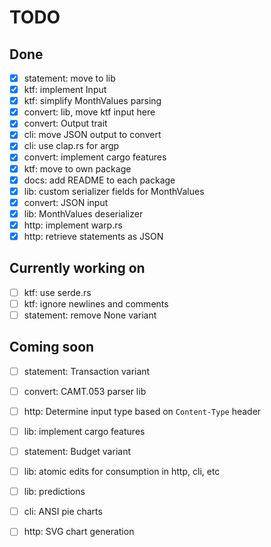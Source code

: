 # TODO

## Done

- [x] statement: move to lib
- [x] ktf: implement Input
- [x] ktf: simplify MonthValues parsing
- [x] convert: lib, move ktf input here
- [x] convert: Output trait
- [x] cli: move JSON output to convert
- [x] cli: use clap.rs for argp
- [x] convert: implement cargo features
- [x] ktf: move to own package
- [x] docs: add README to each package
- [x] lib: custom serializer fields for MonthValues
- [x] convert: JSON input
- [x] lib: MonthValues deserializer
- [x] http: implement warp.rs
- [x] http: retrieve statements as JSON

## Currently working on

- [ ] ktf: use serde.rs
- [ ] ktf: ignore newlines and comments
- [ ] statement: remove None variant

## Coming soon

- [ ] statement: Transaction variant
- [ ] convert: CAMT.053 parser lib

- [ ] http: Determine input type based on `Content-Type` header

- [ ] lib: implement cargo features
- [ ] statement: Budget variant

- [ ] lib: atomic edits for consumption in http, cli, etc

- [ ] lib: predictions
- [ ] cli: ANSI pie charts
- [ ] http: SVG chart generation
